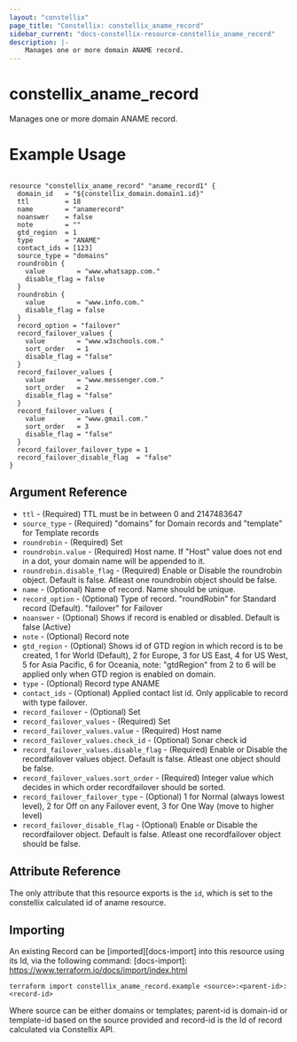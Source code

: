 ```yaml
---
layout: "constellix"
page_title: "Constellix: constellix_aname_record"
sidebar_current: "docs-constellix-resource-constellix_aname_record"
description: |-
    Manages one or more domain ANAME record.
---
```

# constellix_aname_record #
Manages one or more domain ANAME record.

# Example Usage #
```hcl
        
resource "constellix_aname_record" "aname_record1" {
  domain_id   = "${constellix_domain.domain1.id}"
  ttl         = 18
  name        = "anamerecord"
  noanswer    = false
  note        = ""
  gtd_region  = 1
  type        = "ANAME"
  contact_ids = [123]
  source_type = "domains"
  roundrobin {
    value        = "www.whatsapp.com."
    disable_flag = false
  }
  roundrobin {
    value        = "www.info.com."
    disable_flag = false
  }
  record_option = "failover"
  record_failover_values {
    value        = "www.w3schools.com."
    sort_order   = 1
    disable_flag = "false"
  }
  record_failover_values {
    value        = "www.messenger.com."
    sort_order   = 2
    disable_flag = "false"
  }
  record_failover_values {
    value        = "www.gmail.com."
    sort_order   = 3
    disable_flag = "false"
  }
  record_failover_failover_type = 1
  record_failover_disable_flag  = "false"
}

```

## Argument Reference ##
* `ttl` - (Required) TTL must be in between 0 and 2147483647
* `source_type` - (Required) "domains" for Domain records and "template" for Template records
* `roundrobin` - (Required) Set
* `roundrobin.value` - (Required) Host name. If "Host" value does not end in a dot, your domain name will be appended to it.
* `roundrobin.disable_flag` - (Required) Enable or Disable the roundrobin object. Default is false. Atleast one roundrobin object should be false.
* `name` - (Optional) Name of record. Name should be unique.
* `record_option` - (Optional) Type of record. "roundRobin" for Standard record (Default). "failover" for Failover
* `noanswer` - (Optional) Shows if record is enabled or disabled. Default is false (Active)
* `note` - (Optional) Record note
* `gtd_region` - (Optional) Shows id of GTD region in which record is to be created, 1 for World (Default), 2 for Europe, 3 for US East, 4 for US West, 5 for Asia Pacific, 6 for Oceania, note: "gtdRegion" from 2 to 6 will be applied only when GTD region is enabled on domain.
* `type` - (Optional) Record type ANAME
* `contact_ids` - (Optional) Applied contact list id. Only applicable to record with type failover.
* `record_failover` - (Optional) Set
* `record_failover_values` - (Required) Set
* `record_failover_values.value` - (Required) Host name
* `record_failover_values.check_id` - (Optional) Sonar check id
* `record_failover_values.disable_flag` - (Required) Enable or Disable the recordfailover values object. Default is false. Atleast one object should be false.
* `record_failover_values.sort_order` - (Required) Integer value which decides in which order recordfailover should be sorted.
* `record_failover_failover_type` - (Optional) 1 for Normal (always lowest level), 2 for Off on any Failover event, 3 for One Way (move to higher level)
* `record_failover_disable_flag` - (Optional) Enable or Disable the recordfailover object. Default is false. Atleast one recordfailover object should be false.

## Attribute Reference ##
The only attribute that this resource exports is the `id`, which is set to the constellix calculated id of aname resource.

## Importing ##

An existing Record can be [imported][docs-import] into this resource using its Id, via the following command:
[docs-import]: https://www.terraform.io/docs/import/index.html


```
terraform import constellix_aname_record.example <source>:<parent-id>:<record-id>
```

Where source can be either domains or templates; parent-id is domain-id or template-id based on the source provided and record-id is the Id of record calculated via Constellix API.